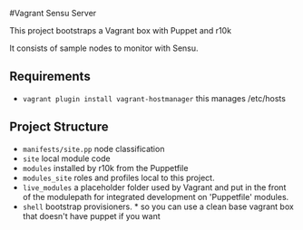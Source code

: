 #Vagrant Sensu Server

This project bootstraps a Vagrant box with Puppet and r10k

It consists of sample nodes to monitor with Sensu.

## Requirements
* `vagrant plugin install vagrant-hostmanager`  this manages /etc/hosts


Project Structure
-----------------
* `manifests/site.pp` node classification
* `site` local module code
* `modules` installed by r10k from the Puppetfile
* `modules_site`  roles and profiles local to this project.
* `live_modules`  a placeholder folder used by Vagrant and put in the front of the modulepath for integrated development on 'Puppetfile' modules.
* `shell` bootstrap provisioners.
		* so you can use a clean base vagrant box that doesn't have puppet if you want
